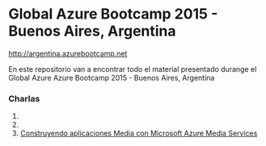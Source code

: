 # Global Azure Bootcamp 2015 - Buenos Aires, Argentina
http://argentina.azurebootcamp.net

En este repositorio van a encontrar todo el material presentado durange el Global Azure Azure Bootcamp 2015 -  Buenos Aires, Argentina

### Charlas

1. 
2. 
3. [Construyendo aplicaciones Media con Microsoft Azure Media Services](https://github.com/southworkscom/GAB-Arg-2015/tree/master/3%20-%20Construyendo%20aplicaciones%20Media%20con%20Microsoft%20Azure%20Media%20Services)
